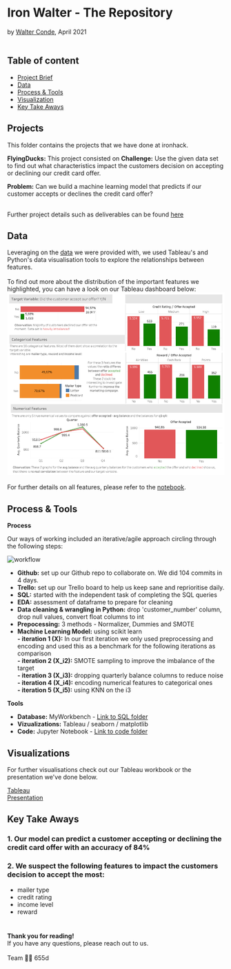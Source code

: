 # Iron Walter - The Repository 
by [Walter Conde](https://github.com/Wcondevidal), April 2021
<br/><br/>
## Table of content

- [Project Brief](https://github.com/lillaszulyovszky/ironhack-case-study-classification/blob/main/README.md#project-brief)
- [Data](https://github.com/lillaszulyovszky/ironhack-case-study-classification/blob/main/README.md#data)
- [Process & Tools](https://github.com/lillaszulyovszky/ironhack-case-study-classification#process--tools)
- [Visualization](https://github.com/lillaszulyovszky/ironhack-case-study-classification#visualizations)
- [Key Take Aways](https://github.com/lillaszulyovszky/ironhack-case-study-classification#key-take-aways)

## Projects
This folder contains the projects that we have done at ironhack. 

**FlyingDucks:**
This project consisted on 
**Challenge:**
Use the given data set to find out what characteristics impact the customers decision on accepting or declining our credit card offer.

**Problem:**
Can we build a machine learning model that predicts if our customer accepts or declines the credit card offer?<br/><br/>

Further project details such as deliverables can be found [here](https://github.com/lillaszulyovszky/ironhack-case-study-classification/tree/main/project_details)

## Data

Leveraging on the [data](https://github.com/lillaszulyovszky/ironhack-case-study-classification/tree/main/data_sets) we were provided with, we used Tableau's and Python's data visualisation tools to explore the relationships between features. <br/> <br/>
To find out more about the distribution of the important features we highlighted, you can have a look on our Tableau dashboard below:<br/>
![Tableau Dashboard](https://github.com/lillaszulyovszky/ironhack-case-study-classification/blob/main/images/metrics_visuals/tableau_dashboard.png?raw=true)
<br/>
<br/>For further details on all features, please refer to the [notebook](https://github.com/lillaszulyovszky/ironhack-case-study-classification/blob/main/code/Case%20Study%20-%20Classification.ipynb).

## Process & Tools

**Process**

Our ways of working included an iterative/agile approach circling through the following steps:

![workflow](https://github.com/lillaszulyovszky/ironhack-case-study-classification/blob/main/images/presentation/workflow.png?raw=true")

- **Github:** set up our Github repo to collaborate on. We did 104 commits in 4 days. <br/>
- **Trello:** set up our Trello board to help us keep sane and reprioritise daily.<br/>
- **SQL:** started with the independent task of completing the SQL queries<br/>
- **EDA:** assessment of dataframe to prepare for cleaning<br/>
- **Data cleaning & wrangling in Python:** drop 'customer_number' column, drop null values, convert float columns to int<br/>
- **Prepocessing:** 3 methods - Normalizer, Dummies and SMOTE<br/>
- **Machine Learning Model:** using scikit learn<br/>
**- iteration 1 (X):** In our first iteration we only used preprocessing and encoding and used this as a benchmark for the following iterations as comparison<br/>
**- iteration 2 (X_i2):** SMOTE sampling to improve the imbalance of the target<br/>
**- iteration 3 (X_i3):** dropping quarterly balance columns to reduce noise<br/>
**- iteration 4 (X_i4):** encoding numerical features to categorical ones<br/>
**- iteration 5 (X_i5):** using KNN on the i3<br/>

**Tools**
 - **Database:** MyWorkbench - [Link to SQL folder](https://github.com/lillaszulyovszky/ironhack-case-study-classification/tree/main/sql)
 - **Vizualizations:** Tableau / seaborn / matplotlib
 - **Code:** Jupyter Notebook - [Link to code folder](https://github.com/lillaszulyovszky/ironhack-case-study-classification/tree/main/code)

## Visualizations

For further visualisations check out our Tableau workbook or the presentation we've done below.

[Tableau](https://public.tableau.com/profile/szulyovszky.lilla#!/vizhome/CaseStudyClassification_Lilla/Task9-Dashboard2?publish=yes) <br/>
[Presentation](https://slides.com/josephinebiedermann/deck)

## Key Take Aways

### 1. Our model can predict a customer accepting or declining the credit card offer with an accuracy of 84%
### 2. We suspect the following features to impact the customers decision to accept the most:
  - mailer type
  - credit rating
  - income level
  - reward
# 

**Thank you for reading!** <br/>
If you have any questions, please reach out to us.<br/><br/>
Team :mage_woman:
655d  
